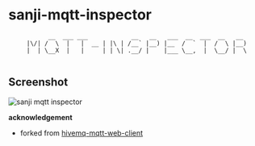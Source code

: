 sanji-mqtt-inspector
====================

```
	       __  ___ ___            __   __   ___  __  ___  __   __  
	 |\/| /  \  |   |  __ | |\ | /__` |__) |__  /  `  |  /  \ |__) 
	 |  | \__X  |   |     | | \| .__/ |    |___ \__,  |  \__/ |  \ 
                                                               
```

## Screenshot
![sanji mqtt inspector](https://cloud.githubusercontent.com/assets/690703/5083153/b0c62614-6f2b-11e4-94a3-850d389c9300.png)

**acknowledgement**
- forked from [hivemq-mqtt-web-client](https://github.com/hivemq/hivemq-mqtt-web-client)
